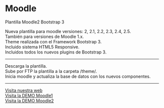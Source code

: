 Moodle
======

Plantilla Moodle2 Bootstrap 3<br>

Nueva plantilla para moodle versiones: 2, 2.1, 2.2, 2.3, 2.4, 2.5.<br>
También para versiones de Moodle 1.x. <br>
Theme realizada con el Framework Bootstrap 3.<br>
Incluido sistema HTML5 Responsive.<br>
Incluidos todos los nuevos plugins de Bootstrap 3.<br>


----
Descarga la plantilla.<br>
Sube por FTP la plantilla a la carpeta /theme/.<br>
Inicia moodle y actualiza la base de datos con los nuevos componentes.<br>


----
<a href="http://lmgarrido.es">Visita nuestra web</a><br>
<a href="http://lmg.comeze.com">Visita la DEMO Moodle1</a><br>
<a href="http://lmgarrido.es/moodle/">Visita la DEMO Moodle2</a>
